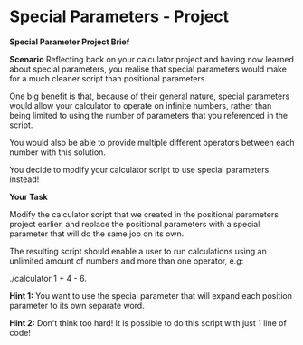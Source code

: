 # Special Parameters - Project

**Special Parameter Project Brief**

**Scenario**
Reflecting back on your calculator project and having now learned about special parameters, you realise that special parameters would make for a much cleaner script than positional parameters.

One big benefit is that, because of their general nature, special parameters would allow your calculator to operate on infinite numbers, rather than being limited to using the number of parameters that you referenced in the script.

You would also be able to provide multiple different operators between each number with this solution.

You decide to modify your calculator script to use special parameters instead!


**Your Task**


Modify the calculator script that we created in the positional parameters project earlier, and replace the positional parameters with a special parameter that will do the same job on its own.

The resulting script should enable a user to run calculations using an unlimited amount of numbers and more than one operator, e.g:

./calculator 1 + 4 - 6.

**Hint 1:** You want to use the special parameter that will expand each position parameter to its own separate word.

**Hint 2:** Don't think too hard! It is possible to do this script with just 1 line of code!